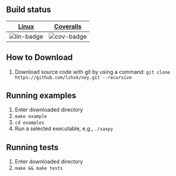 ## Build status


| [Linux][lin-link] | [Coveralls][cov-link] |
| :---------------: | :-------------------: |
| ![lin-badge]      | ![cov-badge]          |

[lin-badge]: https://travis-ci.org/lchsk/ney.png?branch=master "Travis build status"
[lin-link]:  https://travis-ci.org/lchsk/ney "Travis build status"
[cov-badge]: https://coveralls.io/repos/lchsk/ney/badge.png?branch=master
[cov-link]:  https://coveralls.io/r/lchsk/ney?branch=master


## How to Download
1. Download source code with git by using a command:
`git clone https://github.com/lchsk/ney.git --recursive`

## Running examples
1. Enter downloaded directory
2. `make example`
3. `cd examples`
4. Run a selected executable, e.g., `./saxpy`

## Running tests
1. Enter downloaded directory
2. `make && make tests`
